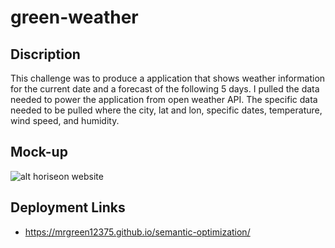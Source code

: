 # green-weather

## Discription 

This challenge was to produce a application that shows weather information for the current date and a forecast of the following 5 days. I pulled the data needed to power the application from open weather API. The specific data needed to be pulled where the city, lat and lon, specific dates, temperature, wind speed, and humidity.

## Mock-up

![alt horiseon website](assets/images/horiseon-mock-up.png)

## Deployment Links

- https://mrgreen12375.github.io/semantic-optimization/
